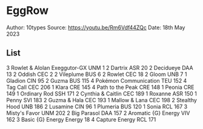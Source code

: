 # EggRow

Author: 10types
Source: <https://youtu.be/Rm6Vdf44ZQc>
Date: 18th May 2023

## List

3 Rowlet & Alolan Exeggutor-GX UNM 1
2 Dartrix ASR 20
2 Decidueye DAA 13
2 Oddish CEC 2
2 Vileplume BUS 6
2 Rowlet CEC 18
2 Gloom UNB 7
1 Gladion CIN 95
2 Guzma BUS 115
4 Pokémon Communication TEU 152
4 Tag Call CEC 206
1 Klara CRE 145
4 Path to the Peak CRE 148
1 Peonia CRE 149
1 Ordinary Rod SSH 171
2 Cynthia & Caitlin CEC 189
1 Roxanne ASR 150
1 Penny SVI 183
2 Guzma & Hala CEC 193
1 Mallow & Lana CEC 198
2 Stealthy Hood UNB 186
2 Lusamine CIN 96
1 Plumeria BUS 120
1 Sonia RCL 167
3 Misty's Favor UNM 202
2 Big Parasol DAA 157
2 Aromatic {G} Energy VIV 162
3 Basic {G} Energy Energy 18
4 Capture Energy RCL 171
